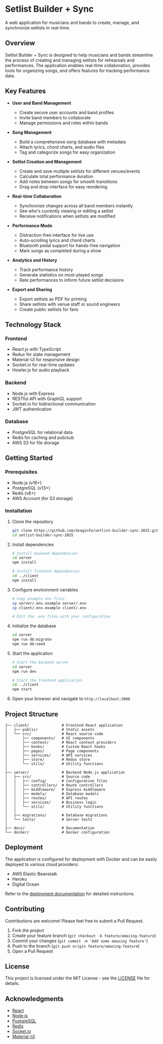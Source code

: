 # Setlist Builder + Sync

A web application for musicians and bands to create, manage, and synchronize setlists in real-time.

## Overview

Setlist Builder + Sync is designed to help musicians and bands streamline the process of creating and managing setlists for rehearsals and performances. The application enables real-time collaboration, provides tools for organizing songs, and offers features for tracking performance data.

## Key Features

- **User and Band Management**
  - Create secure user accounts and band profiles
  - Invite band members to collaborate
  - Manage permissions and roles within bands

- **Song Management**
  - Build a comprehensive song database with metadata
  - Attach lyrics, chord charts, and audio files
  - Tag and categorize songs for easy organization

- **Setlist Creation and Management**
  - Create and save multiple setlists for different venues/events
  - Calculate total performance duration
  - Add notes between songs for smooth transitions
  - Drag and drop interface for easy reordering

- **Real-time Collaboration**
  - Synchronize changes across all band members instantly
  - See who's currently viewing or editing a setlist
  - Receive notifications when setlists are modified

- **Performance Mode**
  - Distraction-free interface for live use
  - Auto-scrolling lyrics and chord charts
  - Bluetooth pedal support for hands-free navigation
  - Mark songs as completed during a show

- **Analytics and History**
  - Track performance history
  - Generate statistics on most-played songs
  - Rate performances to inform future setlist decisions

- **Export and Sharing**
  - Export setlists as PDF for printing
  - Share setlists with venue staff or sound engineers
  - Create public setlists for fans

## Technology Stack

### Frontend
- React.js with TypeScript
- Redux for state management
- Material-UI for responsive design
- Socket.io for real-time updates
- Howler.js for audio playback

### Backend
- Node.js with Express
- RESTful API with GraphQL support
- Socket.io for bidirectional communication
- JWT authentication

### Database
- PostgreSQL for relational data
- Redis for caching and pub/sub
- AWS S3 for file storage

## Getting Started

### Prerequisites
- Node.js (v16+)
- PostgreSQL (v13+)
- Redis (v6+)
- AWS Account (for S3 storage)

### Installation

1. Clone the repository
   ```bash
   git clone https://github.com/dxaginfo/setlist-builder-sync-2025.git
   cd setlist-builder-sync-2025
   ```

2. Install dependencies
   ```bash
   # Install backend dependencies
   cd server
   npm install

   # Install frontend dependencies
   cd ../client
   npm install
   ```

3. Configure environment variables
   ```bash
   # Copy example env files
   cp server/.env.example server/.env
   cp client/.env.example client/.env

   # Edit the .env files with your configuration
   ```

4. Initialize the database
   ```bash
   cd server
   npm run db:migrate
   npm run db:seed
   ```

5. Start the application
   ```bash
   # Start the backend server
   cd server
   npm run dev

   # Start the frontend application
   cd ../client
   npm start
   ```

6. Open your browser and navigate to `http://localhost:3000`

## Project Structure

```
├── client/               # Frontend React application
│   ├── public/           # Static assets
│   └── src/              # React source code
│       ├── components/   # UI components
│       ├── context/      # React context providers
│       ├── hooks/        # Custom React hooks
│       ├── pages/        # Page components
│       ├── services/     # API services
│       ├── store/        # Redux store
│       └── utils/        # Utility functions
│
├── server/               # Backend Node.js application
│   ├── src/              # Source code
│   │   ├── config/       # Configuration files
│   │   ├── controllers/  # Route controllers
│   │   ├── middleware/   # Express middleware
│   │   ├── models/       # Database models
│   │   ├── routes/       # API routes
│   │   ├── services/     # Business logic
│   │   └── utils/        # Utility functions
│   │
│   ├── migrations/       # Database migrations
│   └── tests/            # Server tests
│
├── docs/                 # Documentation
└── docker/               # Docker configuration
```

## Deployment

The application is configured for deployment with Docker and can be easily deployed to various cloud providers:

- AWS Elastic Beanstalk
- Heroku
- Digital Ocean

Refer to the [deployment documentation](./docs/deployment.md) for detailed instructions.

## Contributing

Contributions are welcome! Please feel free to submit a Pull Request.

1. Fork the project
2. Create your feature branch (`git checkout -b feature/amazing-feature`)
3. Commit your changes (`git commit -m 'Add some amazing feature'`)
4. Push to the branch (`git push origin feature/amazing-feature`)
5. Open a Pull Request

## License

This project is licensed under the MIT License - see the [LICENSE](LICENSE) file for details.

## Acknowledgments

- [React](https://reactjs.org/)
- [Node.js](https://nodejs.org/)
- [PostgreSQL](https://www.postgresql.org/)
- [Redis](https://redis.io/)
- [Socket.io](https://socket.io/)
- [Material-UI](https://material-ui.com/)